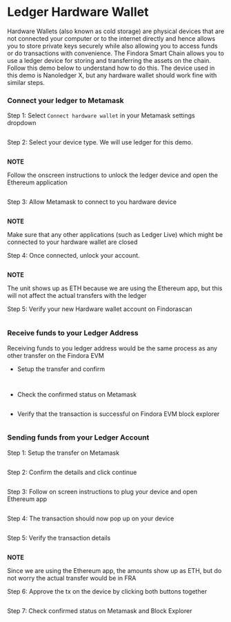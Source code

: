 # Ledger Hardware Wallet



Hardware Wallets (also known as cold storage) are physical devices that are not connected your computer or to the internet directly and hence allows you to store private keys securely while also allowing you to access funds or do transactions with convenience. The Findora Smart Chain allows you to use a ledger device for storing and transferring the assets on the chain. Follow this demo below to understand how to do this. The device used in this demo is Nanoledger X, but any hardware wallet should work fine with similar steps.

### Connect your ledger to Metamask[​](https://wiki.findora.org/docs/evm\_guides/use\_wallet/ledger-guide#connect-your-ledger-to-metamask) <a href="#connect-your-ledger-to-metamask" id="connect-your-ledger-to-metamask"></a>

Step 1: Select `Connect hardware wallet` in your Metamask settings dropdown

<figure><img src="../../.gitbook/assets/image (45) (1) (1).png" alt=""><figcaption></figcaption></figure>

Step 2: Select your device type. We will use ledger for this demo.

<figure><img src="../../.gitbook/assets/image (59).png" alt=""><figcaption></figcaption></figure>

**NOTE**

Follow the onscreen instructions to unlock the ledger device and open the Ethereum application

<figure><img src="../../.gitbook/assets/image (71) (1).png" alt=""><figcaption></figcaption></figure>

Step 3: Allow Metamask to connect to you hardware device

<figure><img src="../../.gitbook/assets/image (76).png" alt=""><figcaption></figcaption></figure>

**NOTE**

Make sure that any other applications (such as Ledger Live) which might be connected to your hardware wallet are closed

Step 4: Once connected, unlock your account.

<figure><img src="../../.gitbook/assets/image (42) (1) (1).png" alt=""><figcaption></figcaption></figure>

**NOTE**

The unit shows up as ETH because we are using the Ethereum app, but this will not affect the actual transfers with the ledger

Step 5: Verify your new Hardware wallet account on Findorascan

<figure><img src="../../.gitbook/assets/image (63).png" alt=""><figcaption></figcaption></figure>

### Receive funds to your Ledger Address[​](https://wiki.findora.org/docs/evm\_guides/use\_wallet/ledger-guide#receive-funds-to-your-ledger-address) <a href="#receive-funds-to-your-ledger-address" id="receive-funds-to-your-ledger-address"></a>

Receiving funds to you ledger address would be the same process as any other transfer on the Findora EVM

* Setup the transfer and confirm

<figure><img src="../../.gitbook/assets/image (81) (1).png" alt=""><figcaption></figcaption></figure>

<figure><img src="../../.gitbook/assets/image (67).png" alt=""><figcaption></figcaption></figure>

* Check the confirmed status on Metamask

<figure><img src="../../.gitbook/assets/image (32) (1).png" alt=""><figcaption></figcaption></figure>

* Verify that the transaction is successful on Findora EVM block explorer

<figure><img src="../../.gitbook/assets/image (78).png" alt=""><figcaption></figcaption></figure>

### Sending funds from your Ledger Account[​](https://wiki.findora.org/docs/evm\_guides/use\_wallet/ledger-guide#sending-funds-from-your-ledger-account) <a href="#sending-funds-from-your-ledger-account" id="sending-funds-from-your-ledger-account"></a>

Step 1: Setup the transfer on Metamask

<figure><img src="../../.gitbook/assets/image (86).png" alt=""><figcaption></figcaption></figure>

Step 2: Confirm the details and click continue

<figure><img src="../../.gitbook/assets/image (53) (1).png" alt=""><figcaption></figcaption></figure>

Step 3: Follow on screen instructions to plug your device and open Ethereum app

<figure><img src="../../.gitbook/assets/image (60) (1).png" alt=""><figcaption></figcaption></figure>

Step 4: The transaction should now pop up on your device

<figure><img src="../../.gitbook/assets/image (41) (1).png" alt=""><figcaption></figcaption></figure>

Step 5: Verify the transaction details

<figure><img src="../../.gitbook/assets/image (65).png" alt=""><figcaption></figcaption></figure>

**NOTE**

Since we are using the Ethereum app, the amounts show up as ETH, but do not worry the actual transfer would be in FRA

Step 6: Approve the tx on the device by clicking both buttons together

<figure><img src="../../.gitbook/assets/image (64).png" alt=""><figcaption></figcaption></figure>

Step 7: Check confirmed status on Metamask and Block Explorer

<figure><img src="../../.gitbook/assets/image (38) (1) (1).png" alt=""><figcaption></figcaption></figure>

<figure><img src="../../.gitbook/assets/image (37) (1).png" alt=""><figcaption></figcaption></figure>
